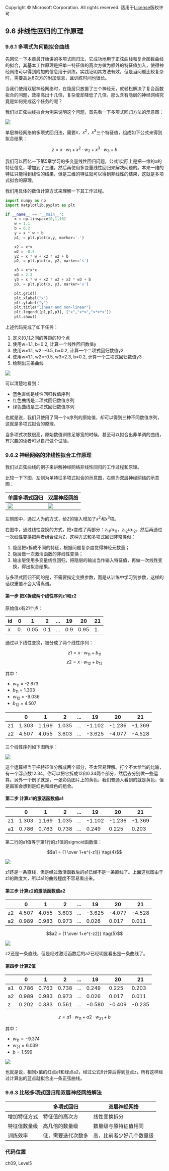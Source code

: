 Copyright © Microsoft Corporation. All rights reserved.
  适用于[License](https://github.com/Microsoft/ai-edu/blob/master/LICENSE.md)版权许可

## 9.6 非线性回归的工作原理

### 9.6.1 多项式为何能拟合曲线

先回忆一下本章最开始讲的多项式回归法，它成功地用于正弦曲线和复合函数曲线的拟合，其基本工作原理是把单一特征值的高次方做为额外的特征值加入，使得神经网络可以得到附加的信息用于训练。实践证明其方法有效，但是当问题比较复杂时，需要高达8次方的附加信息，且训练时间也很长。

当我们使用双层神经网络时，在隐层只放置了三个神经元，就轻松解决了复合函数拟合的问题，效率高出十几倍，复杂度却降低了几倍。那么含有隐层的神经网络究竟是如何完成这个任务的呢？

我们以正弦曲线拟合为例来说明这个问题，首先看一下多项式回归方法的示意图：

<img src="../Images/9/polynomial_concept.png">

单层神经网络的多项式回归法，需要$x，x^2，x^3$三个特征值，组成如下公式来得到拟合结果：

$$
z = x \cdot w_1 + x^2 \cdot w_2 + x^3 \cdot w_3 + b \tag{1}
$$

我们可以回忆一下第5章学习的多变量线性回归问题，公式1实际上是把一维的x的特征信息，增加到了三维，然后再使用多变量线性回归来解决问题的。本来一维的特征只能得到线性的结果，但是三维的特征就可以得到非线性的结果，这就是多项式拟合的原理。

我们用具体的数值计算方式来理解一下其工作过程。

```Python
import numpy as np
import matplotlib.pyplot as plt

if __name__ == '__main__':
    x = np.linspace(0,1,10)
    w = 1.1
    b = 0.2
    y = x * w + b
    p1, = plt.plot(x,y, marker='.')

    x2 = x*x
    w2 = -0.5
    y2 = x * w + x2 * w2 + b
    p2, = plt.plot(x, y2, marker='s')

    x3 = x*x*x
    w3 = 2.3
    y3 = x * w + x2 * w2 + x3 * w3 + b
    p3, = plt.plot(x, y3, marker='x')

    plt.grid()
    plt.xlabel("x")
    plt.ylabel("y")
    plt.title("linear and non-linear")
    plt.legend([p1,p2,p3], ["x","x*x","x*x*x"])
    plt.show()
```

上述代码完成了如下任务：
1. 定义[0,1]之间的等距的10个点
2. 使用w=1.1, b=0.2, 计算一个线性回归数值y
3. 使用w=1.1, w2=-0.5, b=0.2, 计算一个二项式回归数值y2
4. 使用w=1.1, w2=-0.5, w3=2.3, b=0.2, 计算一个三项式回归数值y3
5. 绘制出三条曲线

<img src="../Images/9/concept1.png">

可以清楚地看到：
- 蓝色直线是线性回归数值序列
- 红色曲线是二项式回归数值序列
- 绿色曲线是三项式回归数值序列

也就是说，我们只使用了同一个x序列的原始值，却可以得到三种不同数值序列，这就是多项式拟合的原理。

当多项式次数很高，原始数值训练足够宽的时候，甚至可以拟合出非单调的曲线，有兴趣的读者可以自己做个试验。

### 9.6.2 神经网络的非线性拟合工作原理

我们以正弦曲线的例子来讲解神经网络非线性回归的工作过程和原理。

比较一下下图，左侧为单特征多项式拟合的示意图，右侧为双层神经网络的示意图：

|单层多项式回归|双层神经网络|
|---|---|
|<img src="../Images/9/polynomial_concept.png">|<img src="../Images/9/neuralnet_concept.png">|

左侧图中，通过人为的方式，给Z的输入增加了$x^2和x^3$项。

右图中，通过线性变换的方式，把x变成了两部分：$z_{11}/a_{11}，z_{12}/a_{12}$，然后再通过一次线性变换把两者组合成为Z，这种方式和多项式回归非常类似：
1. 隐层把x拆成不同的特征，根据问题复杂度觉得神经元数量；
2. 隐层做一次激活函数的非线性变换；
3. 输出层使用多变量线性回归，把隐层的输出当作输入特征值，再做一次线性变换，得出拟合结果。

与多项式回归不同的是，不需要指定变换参数，而是从训练中学习到参数，这样的话权重值不会大得离谱。

#### 第一步 把X拆成两个线性序列z1和z2

原始值x有21个点：

|id|0|1|2|...|19|20|21|
|--|--|--|--|--|--|--|--|
|x|0.|0.05|0.1|...|0.9|0.95|1.|

通过以下线性变换，被分成了两个线性序列：

$$
z1 = x \cdot w_{11} + b_{11} \tag{2}
$$
$$
z2 = x \cdot w_{12} + b_{12} \tag{3}
$$

其中：
- $w_{11}$ = -2.673
- $b_{11}$ = 1.303
- $w_{12}$ = -9.036
- $b_{12}$ = 4.507

||0|1|2|...|19|20|21|
|--|--|--|--|--|--|--|--|
|z1|1.303|1.169|1.035|...|-1.102|-1.236|-1.369|
|z2|4.507|4.055|3.603|...|-3.625|-4.077|-4.528|

三个线性序列如下图所示：

<img src="../Images/9/nn_concept_x_z1_z2.png">

这个运算相当于把特征值分解成两个部分，不太容易理解。打个不太恰当的比喻，有一个浮点数12.34，你可以把它拆成12和0.34两个部分，然后去分别做一些运算。另外一个例子就是，一张彩色图片上的黄色，我们普通人看到的就是黄色，但是画家会想到是红色和绿色的组合。

#### 第二步 计算z1的激活函数值a1

||0|1|2|...|19|20|21|
|--|--|--|--|--|--|--|--|
|z1|1.303|1.169|1.035|...|-1.102|-1.236|-1.369|
|a1|0.786|0.763|0.738|...|0.249|0.225|0.203|

第二行的a1值等于第1行的z1值的sigmoid函数值：

$$a1 = {1 \over 1+e^{-z1}} \tag{4}$$

<img src="../Images/9/nn_concept_x_z1_a1.png">

z1还是一条直线，但是经过激活函数后的a1已经不是一条直线了。上面这张图由于z1的跨度大，所以a1的曲线程度不容易看出来。

#### 第三步 计算z2的激活函数值a2

||0|1|2|...|19|20|21|
|--|--|--|--|--|--|--|--|
|z2|4.507|4.055|3.603|...|-3.625|-4.077|-4.528|
|a2|0.989|0.983|0.973|...|0.026|0.017|0.011|

$$a2 = {1 \over 1+e^{-z2}} \tag{5}$$

<img src="../Images/9/nn_concept_x_z2_a2.png">

z2还是一条直线，但是经过激活函数后的a2已经明显看出是一条曲线了。

#### 第四步 计算Z值

||0|1|2|...|19|20|21|
|--|--|--|--|--|--|--|--|
|a1|0.786|0.763|0.738|...|0.249|0.225|0.203|
|a2|0.989|0.983|0.973|...|0.026|0.017|0.011|
|z|0.202|0.383|0.561|...|-0.580|-0.409|-0.235|

$$z = a1 \cdot w_{11} + a2 \cdot w_{21} + b \tag{6}$$

其中：

- $w_{11}=-9.374$
- $w_{21}=6.039$
- $b=1.599$
  
<img src="../Images/9/nn_concept_a1_a2_z.png">

也就是说，相同x值的红点a1和绿点a2，经过公式6计算后得到蓝点z，所有这样经过计算出的蓝点就拟合出一条正弦曲线。

### 9.6.3 比较多项式回归和双层神经网络解法

||多项式回归|双层神经网络|
|---|---|---|
|增加特征方式|特征值的高次方|线性变换拆分|
|特征值数量级|高几倍的数量级|数量级与原特征值相同|
|训练效率|低，需要迭代次数多|高，比前者少好几个数量级|

### 代码位置

ch09, Level5